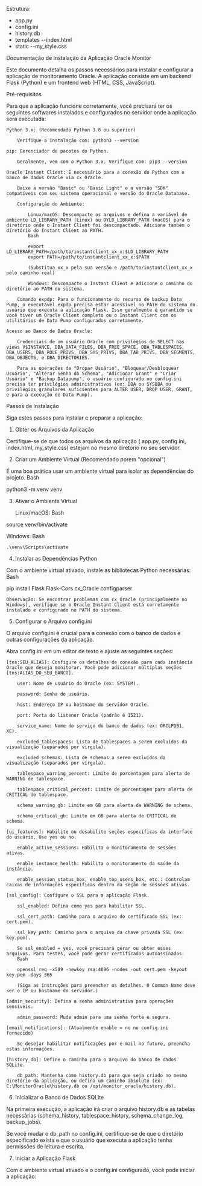 Estrutura:
- app.py
- config.ini
- history.db
- templates
--index.html
- static
--my_style.css


Documentação de Instalação da Aplicação Oracle Monitor

Este documento detalha os passos necessários para instalar e configurar a aplicação de monitoramento Oracle. A aplicação consiste em um backend Flask (Python) e um frontend web (HTML, CSS, JavaScript).

Pré-requisitos

Para que a aplicação funcione corretamente, você precisará ter os seguintes softwares instalados e configurados no servidor onde a aplicação será executada:

    Python 3.x: (Recomendado Python 3.8 ou superior)

        Verifique a instalação com: python3 --version

    pip: Gerenciador de pacotes do Python.

        Geralmente, vem com o Python 3.x. Verifique com: pip3 --version

    Oracle Instant Client: É necessário para a conexão do Python com o banco de dados Oracle via cx_Oracle.

        Baixe a versão "Basic" ou "Basic Light" e a versão "SDK" compatíveis com seu sistema operacional e versão do Oracle Database.

        Configuração do Ambiente:

            Linux/macOS: Descompacte os arquivos e defina a variável de ambiente LD_LIBRARY_PATH (Linux) ou DYLD_LIBRARY_PATH (macOS) para o diretório onde o Instant Client foi descompactado. Adicione também o diretório do Instant Client ao PATH.
            Bash

            export LD_LIBRARY_PATH=/path/to/instantclient_xx_x:$LD_LIBRARY_PATH
            export PATH=/path/to/instantclient_xx_x:$PATH

            (Substitua xx_x pela sua versão e /path/to/instantclient_xx_x pelo caminho real)

            Windows: Descompacte o Instant Client e adicione o caminho do diretório ao PATH do sistema.

        Comando expdp: Para o funcionamento do recurso de backup Data Pump, o executável expdp precisa estar acessível no PATH do sistema do usuário que executa a aplicação Flask. Isso geralmente é garantido se você tiver um Oracle Client completo ou o Instant Client com os utilitários de Data Pump configurados corretamente.

    Acesso ao Banco de Dados Oracle:

        Credenciais de um usuário Oracle com privilégios de SELECT nas views V$INSTANCE, DBA_DATA_FILES, DBA_FREE_SPACE, DBA_TABLESPACES, DBA_USERS, DBA_ROLE_PRIVS, DBA_SYS_PRIVS, DBA_TAB_PRIVS, DBA_SEGMENTS, DBA_OBJECTS, e DBA_DIRECTORIES.

        Para as operações de "Dropar Usuário", "Bloquear/Desbloquear Usuário", "Alterar Senha do Schema", "Adicionar Grant" e "Criar Usuário" e "Backup Datapump", o usuário configurado no config.ini precisa ter privilégios administrativos (ex: DBA ou SYSDBA ou privilégios granulares suficientes para ALTER USER, DROP USER, GRANT, e para a execução de Data Pump).

Passos de Instalação

Siga estes passos para instalar e preparar a aplicação:

1. Obter os Arquivos da Aplicação

Certifique-se de que todos os arquivos da aplicação ( app.py, config.ini, index.html, my_style.css) estejam no mesmo diretório no seu servidor.

2. Criar um Ambiente Virtual (Recomendado porem "opcional") 

É uma boa prática usar um ambiente virtual para isolar as dependências do projeto.
Bash

python3 -m venv venv

3. Ativar o Ambiente Virtual

    Linux/macOS:
    Bash

source venv/bin/activate

Windows:
Bash

    .\venv\Scripts\activate

4. Instalar as Dependências Python

Com o ambiente virtual ativado, instale as bibliotecas Python necessárias:
Bash

pip install Flask Flask-Cors cx_Oracle configparser

    Observação: Se encontrar problemas com cx_Oracle (principalmente no Windows), verifique se o Oracle Instant Client está corretamente instalado e configurado no PATH do sistema.

5. Configurar o Arquivo config.ini

O arquivo config.ini é crucial para a conexão com o banco de dados e outras configurações da aplicação.

Abra config.ini em um editor de texto e ajuste as seguintes seções:

    [tns:SEU_ALIAS]: Configure os detalhes de conexão para cada instância Oracle que deseja monitorar. Você pode adicionar múltiplas seções [tns:ALIAS_DO_SEU_BANCO].

        user: Nome de usuário do Oracle (ex: SYSTEM).

        password: Senha do usuário.

        host: Endereço IP ou hostname do servidor Oracle.

        port: Porta do listener Oracle (padrão é 1521).

        service_name: Nome do serviço do banco de dados (ex: ORCLPDB1, XE).

        excluded_tablespaces: Lista de tablespaces a serem excluídos da visualização (separados por vírgula).

        excluded_schemas: Lista de schemas a serem excluídos da visualização (separados por vírgula).

        tablespace_warning_percent: Limite de porcentagem para alerta de WARNING de tablespace.

        tablespace_critical_percent: Limite de porcentagem para alerta de CRITICAL de tablespace.

        schema_warning_gb: Limite em GB para alerta de WARNING de schema.

        schema_critical_gb: Limite em GB para alerta de CRITICAL de schema.

    [ui_features]: Habilite ou desabilite seções específicas da interface do usuário. Use yes ou no.

        enable_active_sessions: Habilita o monitoramento de sessões ativas.

        enable_instance_health: Habilita o monitoramento da saúde da instância.

        enable_session_status_box, enable_top_users_box, etc.: Controlam caixas de informações específicas dentro da seção de sessões ativas.

    [ssl_config]: Configure o SSL para a aplicação Flask.

        ssl_enabled: Defina como yes para habilitar SSL.

        ssl_cert_path: Caminho para o arquivo do certificado SSL (ex: cert.pem).

        ssl_key_path: Caminho para o arquivo da chave privada SSL (ex: key.pem).

        Se ssl_enabled = yes, você precisará gerar ou obter esses arquivos. Para testes, você pode gerar certificados autoassinados:
        Bash

        openssl req -x509 -newkey rsa:4096 -nodes -out cert.pem -keyout key.pem -days 365

        (Siga as instruções para preencher os detalhes. O Common Name deve ser o IP ou hostname do servidor.)

    [admin_security]: Defina a senha administrativa para operações sensíveis.

        admin_password: Mude admin para uma senha forte e segura.

    [email_notifications]: (Atualmente enable = no no config.ini fornecido)

        Se desejar habilitar notificações por e-mail no futuro, preencha estas informações.

    [history_db]: Define o caminho para o arquivo do banco de dados SQLite.

        db_path: Mantenha como history.db para que seja criado no mesmo diretório da aplicação, ou defina um caminho absoluto (ex: C:\MonitorOracle\history.db ou /opt/monitor_oracle/history.db).

6. Inicializar o Banco de Dados SQLite

Na primeira execução, a aplicação irá criar o arquivo history.db e as tabelas necessárias (schema_history, tablespace_history, schema_change_log, backup_jobs).

Se você mudar o db_path no config.ini, certifique-se de que o diretório especificado exista e que o usuário que executa a aplicação tenha permissões de leitura e escrita.

7. Iniciar a Aplicação Flask

Com o ambiente virtual ativado e o config.ini configurado, você pode iniciar a aplicação:
